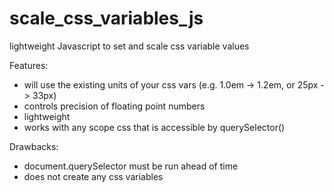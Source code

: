 # scale_css_variables_js
lightweight Javascript to set and scale css variable values

Features:
- will use the existing units of your css vars (e.g. 1.0em -> 1.2em, or 25px -> 33px)
- controls precision of floating point numbers
- lightweight
- works with any scope css that is accessible by querySelector()

Drawbacks:
- document.querySelector must be run ahead of time
- does not create any css variables
